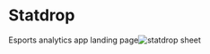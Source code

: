 # Statdrop
Esports analytics app landing page![statdrop](https://user-images.githubusercontent.com/72480602/131207676-6ac6b6b1-5daa-4d11-b1fe-6a5eb1142845.jpg)
sheet
